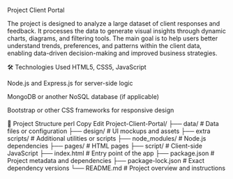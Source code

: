 Project Client Portal

The project is designed to analyze a large dataset of client responses and feedback. It processes the data to generate visual insights through dynamic charts, diagrams, and filtering tools. The main goal is to help users better understand trends, preferences, and patterns within the client data, enabling data-driven decision-making and improved business strategies.

🛠️ Technologies Used
HTML5, CSS5, JavaScript

Node.js and Express.js for server-side logic

MongoDB or another NoSQL database (if applicable)

Bootstrap or other CSS frameworks for responsive design

📁 Project Structure
perl
Copy
Edit
Project-Client-Portal/
├── data/               # Data files or configuration
├── design/             # UI mockups and assets
├── extra scripts/      # Additional utilities or scripts
├── node_modules/       # Node.js dependencies
├── pages/              # HTML pages
├── script/             # Client-side JavaScript
├── index.html          # Entry point of the app
├── package.json        # Project metadata and dependencies
├── package-lock.json   # Exact dependency versions
└── README.md           # Project overview and instructions
